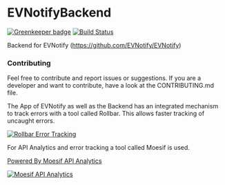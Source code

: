 # EVNotifyBackend

[![Greenkeeper badge](https://badges.greenkeeper.io/EVNotify/EVNotifyBackend.svg)](https://greenkeeper.io/)
[![Build Status](https://travis-ci.org/EVNotify/EVNotifyBackend.svg?branch=greenkeeper%2Finitial)](https://travis-ci.org/EVNotify/EVNotifyBackend)

Backend for EVNotify (https://github.com/EVNotify/EVNotify)

### Contributing
Feel free to contribute and report issues or suggestions.
If you are a developer and want to contribute, have a look at the CONTRIBUTING.md file.

The App of EVNotify as well as the Backend has an integrated mechanism to track errors with a tool called Rollbar. This allows faster tracking of uncaught errors.

<a href="https://rollbar.com"><img src="https://rollbar.com/assets/badges/rollbar-partner-badge-light.png" alt="Rollbar Error Tracking" /></a>

For API Analytics and error tracking a tool called Moesif is used.

[Powered By Moesif API Analytics](https://www.moesif.com) 

[![Moesif API Analytics](https://cdn.moesif.com/images/moesif_badge.png)](https://www.moesif.com)
